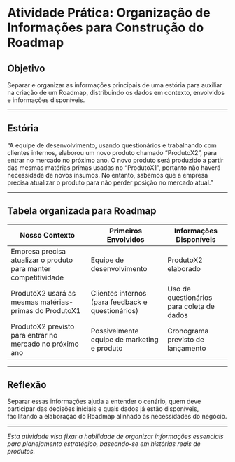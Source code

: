 # Atividade Prática: Organização de Informações para Construção do Roadmap

## Objetivo  
Separar e organizar as informações principais de uma estória para auxiliar na criação de um Roadmap, distribuindo os dados em contexto, envolvidos e informações disponíveis.

---

## Estória  
“A equipe de desenvolvimento, usando questionários e trabalhando com clientes internos, elaborou um novo produto chamado “ProdutoX2”, para entrar no mercado no próximo ano. O novo produto será produzido a partir das mesmas matérias primas usadas no “ProdutoX1”, portanto não haverá necessidade de novos insumos. No entanto, sabemos que a empresa precisa atualizar o produto para não perder posição no mercado atual.”

---

## Tabela organizada para Roadmap

| Nosso Contexto                                      | Primeiros Envolvidos                         | Informações Disponíveis                          |
|---------------------------------------------------|---------------------------------------------|-------------------------------------------------|
| Empresa precisa atualizar o produto para manter competitividade | Equipe de desenvolvimento                     | ProdutoX2 elaborado                              |
| ProdutoX2 usará as mesmas matérias-primas do ProdutoX1         | Clientes internos (para feedback e questionários) | Uso de questionários para coleta de dados       |
| ProdutoX2 previsto para entrar no mercado no próximo ano        | Possivelmente equipe de marketing e produto | Cronograma previsto de lançamento                 |

---

## Reflexão  
Separar essas informações ajuda a entender o cenário, quem deve participar das decisões iniciais e quais dados já estão disponíveis, facilitando a elaboração do Roadmap alinhado às necessidades do negócio.

---

*Esta atividade visa fixar a habilidade de organizar informações essenciais para planejamento estratégico, baseando-se em histórias reais de produtos.*
